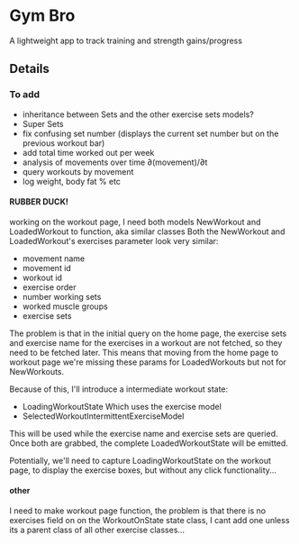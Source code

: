 # Gym Bro

A lightweight app to track training and strength gains/progress

## Details

### To add
- inheritance between Sets and the other exercise sets models?
- Super Sets
- fix confusing set number (displays the current set number but on the previous workout bar)
- add total time worked out per week
- analysis of movements over time ∂(movement)/∂t
- query workouts by movement
- log weight, body fat % etc 

#### RUBBER DUCK!
working on the workout page, I need both models NewWorkout and LoadedWorkout to function, aka similar classes
Both the NewWorkout and LoadedWorkout's exercises parameter look very similar:
- movement name
- movement id
- workout id
- exercise order
- number working sets
- worked muscle groups
- exercise sets

The problem is that in the initial query on the home page, the exercise sets and exercise name for
the exercises in a workout are not fetched, so they need to be fetched later. 
This means that moving from the home page to workout page we're missing these params for LoadedWorkouts
but not for NewWorkouts.

Because of this, I'll introduce a intermediate workout state: 
- LoadingWorkoutState
Which uses the exercise model
- SelectedWorkoutIntermittentExerciseModel

This will be used while the exercise name and exercise sets are queried.
Once both are grabbed, the complete LoadedWorkoutState will be emitted.

Potentially, we'll need to capture LoadingWorkoutState on the workout page, to display the exercise
boxes, but without any click functionality...


#### other
I need to make workout page function, the problem is that there is no exercises field on
on the WorkoutOnState state class, I cant add one unless its a parent class of all other exercise classes...


